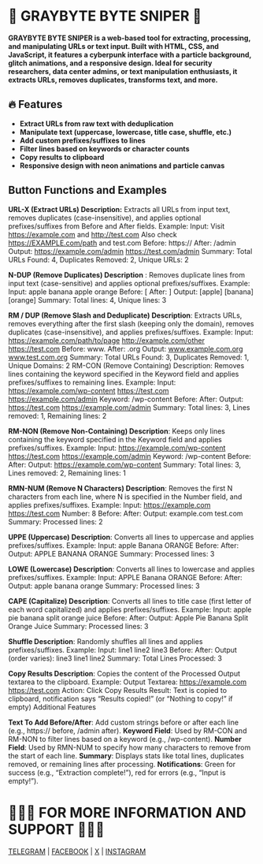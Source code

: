 # 💚 GRAYBYTE BYTE SNIPER 💚


__GRAYBYTE BYTE SNIPER is a web-based tool for extracting, processing, and manipulating URLs or text input. Built with HTML, CSS, and JavaScript, it features a cyberpunk interface with a particle background, glitch animations, and a responsive design. Ideal for security researchers, data center admins, or text manipulation enthusiasts, it extracts URLs, removes duplicates, transforms text, and more.__

## 🔥 Features
- **Extract URLs from raw text with deduplication**
- **Manipulate text (uppercase, lowercase, title case, shuffle, etc.)**
- **Add custom prefixes/suffixes to lines**
- **Filter lines based on keywords or character counts**
- **Copy results to clipboard**
- **Responsive design with neon animations and particle canvas**



## Button Functions and Examples

**URL-X (Extract URLs) Description:** Extracts all URLs from input text, removes duplicates (case-insensitive), and applies optional prefixes/suffixes from Before and After fields. Example:
Input: Visit https://example.com and http://test.com Also check https://EXAMPLE.com/path and test.com
Before: https://
After: /admin
Output: https://example.com/admin https://test.com/admin
Summary: Total URLs Found: 4, Duplicates Removed: 2, Unique URLs: 2

**N-DUP (Remove Duplicates) Description** : Removes duplicate lines from input text (case-sensitive) and applies optional prefixes/suffixes. Example:
Input: apple banana apple orange
Before: [
After: ]
Output: [apple] [banana] [orange]
Summary: Total lines: 4, Unique lines: 3

**RM / DUP (Remove Slash and Deduplicate) Description**: Extracts URLs, removes everything after the first slash (keeping only the domain), removes duplicates (case-insensitive), and applies prefixes/suffixes. Example:
Input: https://example.com/path/to/page http://example.com/other https://test.com
Before: www.
After: .org
Output: www.example.com.org www.test.com.org
Summary: Total URLs Found: 3, Duplicates Removed: 1, Unique Domains: 2
RM-CON (Remove Containing) Description: Removes lines containing the keyword specified in the Keyword field and applies prefixes/suffixes to remaining lines. Example:
Input: https://example.com/wp-content https://test.com https://example.com/admin
Keyword: /wp-content
Before:
After:
Output: https://test.com https://example.com/admin
Summary: Total lines: 3, Lines removed: 1, Remaining lines: 2

**RM-NON (Remove Non-Containing) Description**: Keeps only lines containing the keyword specified in the Keyword field and applies prefixes/suffixes. Example:
Input: https://example.com/wp-content https://test.com https://example.com/admin
Keyword: /wp-content
Before:
After:
Output: https://example.com/wp-content
Summary: Total lines: 3, Lines removed: 2, Remaining lines: 1

**RMN-NUM (Remove N Characters) Description**: Removes the first N characters from each line, where N is specified in the Number field, and applies prefixes/suffixes. Example:
Input: https://example.com https://test.com
Number: 8
Before:
After:
Output: example.com test.com
Summary: Processed lines: 2

**UPPE (Uppercase) Description**: Converts all lines to uppercase and applies prefixes/suffixes. Example:
Input: apple Banana ORANGE
Before:
After:
Output: APPLE BANANA ORANGE
Summary: Processed lines: 3

**LOWE (Lowercase) Description**: Converts all lines to lowercase and applies prefixes/suffixes. Example:
Input: APPLE Banana ORANGE
Before:
After:
Output: apple banana orange
Summary: Processed lines: 3

**CAPE (Capitalize) Description**: Converts all lines to title case (first letter of each word capitalized) and applies prefixes/suffixes. Example:
Input: apple pie banana split orange juice
Before:
After:
Output: Apple Pie Banana Split Orange Juice
Summary: Processed lines: 3

**Shuffle Description**: Randomly shuffles all lines and applies prefixes/suffixes. Example:
Input: line1 line2 line3
Before:
After:
Output (order varies): line3 line1 line2
Summary: Total Lines Processed: 3

**Copy Results Description**: Copies the content of the Processed Output textarea to the clipboard. Example:
Output Textarea: https://example.com https://test.com
Action: Click Copy Results
Result: Text is copied to clipboard, notification says “Results copied!” (or “Nothing to copy!” if empty)
Additional Features

**Text To Add Before/After**: Add custom strings before or after each line (e.g., https:// before, /admin after).
**Keyword Field**: Used by RM-CON and RM-NON to filter lines based on a keyword (e.g., /wp-content).
**Number Field**: Used by RMN-NUM to specify how many characters to remove from the start of each line.
**Summary**: Displays stats like total lines, duplicates removed, or remaining lines after processing.
**Notifications**: Green for success (e.g., “Extraction complete!”), red for errors (e.g., “Input is empty!”).


# 👨🏻‍💻 FOR MORE INFORMATION AND SUPPORT 👨🏻‍💻

[TELEGRAM](https://t.me/rex_cc) | 
[FACEBOOK](https://www.facebook.com/graybyt3) | 
[X](https://x.com/gray_byte) | 
[INSTAGRAM](https://www.instagram.com/gray_byte)
